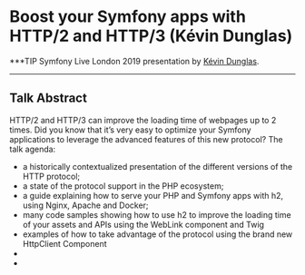 # Boost your Symfony apps with HTTP/2 ​and HTTP/3 (Kévin Dunglas)

***TIP
Symfony Live London 2019 presentation by [Kévin Dunglas](https://connect.symfony.com/api/alternates/38ddfa21-7c76-42d5-a191-e984d53e7367).
***

## Talk Abstract

HTTP/2 and HTTP/3 can improve the loading time of webpages up to 2 times. Did you know that it’s very easy to optimize your Symfony applications to leverage the advanced features of this new protocol?
The talk agenda:

* a historically contextualized presentation of the different versions of the HTTP protocol;
* a state of the protocol support in the PHP ecosystem;
* a guide explaining how to serve your PHP and Symfony apps with h2, using Nginx, Apache and Docker;
* many code samples showing how to use h2 to improve the loading time of your assets and APIs using the WebLink component and Twig
* examples of how to take advantage of  the protocol using the brand new HttpClient Component
* ​
* 

